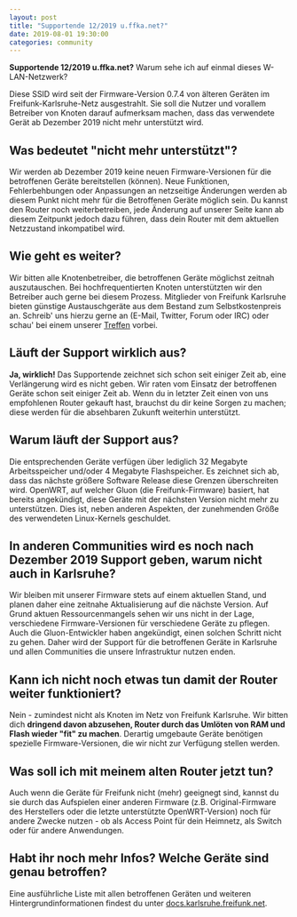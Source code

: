 ```yaml
---
layout: post
title: "Supportende 12/2019 u.ffka.net?"
date: 2019-08-01 19:30:00
categories: community
---
```


**Supportende 12/2019 u.ffka.net?** Warum sehe ich auf einmal dieses W-LAN-Netzwerk?

Diese SSID wird seit der Firmware-Version 0.7.4 von älteren Geräten im Freifunk-Karlsruhe-Netz ausgestrahlt. Sie soll die Nutzer und vorallem Betreiber von Knoten darauf aufmerksam machen, dass das verwendete Gerät ab Dezember 2019 nicht mehr unterstützt wird.

<!--*-->

## Was bedeutet "nicht mehr unterstützt"?
Wir werden ab Dezember 2019 keine neuen Firmware-Versionen für die betroffenen Geräte bereitstellen (können). Neue Funktionen, Fehlerbehbungen oder Anpassungen an netzseitige Änderungen werden ab diesem Punkt nicht mehr für die Betroffenen Geräte möglich sein. Du kannst den Router noch weiterbetreiben, jede Änderung auf unserer Seite kann ab diesem Zeitpunkt jedoch dazu führen, dass dein Router mit dem aktuellen Netzzustand inkompatibel wird.

## Wie geht es weiter?
Wir bitten alle Knotenbetreiber, die betroffenen Geräte möglichst zeitnah auszutauschen. Bei hochfrequentierten Knoten unterstützten wir den Betreiber auch gerne bei diesem Prozess. Mitglieder von Freifunk Karlsruhe bieten günstige Austauschgeräte aus dem Bestand zum Selbstkostenpreis an. Schreib' uns hierzu gerne an (E-Mail, Twitter, Forum oder IRC) oder schau' bei einem unserer [Treffen](https://karlsruhe.freifunk.net/kontakt/) vorbei.

## Läuft der Support wirklich aus?
**Ja, wirklich!** Das Supportende zeichnet sich schon seit einiger Zeit ab, eine Verlängerung wird es nicht geben. Wir raten vom Einsatz der betroffenen Geräte schon seit einiger Zeit ab. Wenn du in letzter Zeit einen von uns empfohlenen Router gekauft hast, brauchst du dir keine Sorgen zu machen; diese werden für die absehbaren Zukunft weiterhin unterstützt.

## Warum läuft der Support aus?
Die entsprechenden Geräte verfügen über lediglich 32 Megabyte Arbeitsspeicher und/oder 4 Megabyte Flashspeicher. Es zeichnet sich ab, dass das nächste größere Software Release diese Grenzen überschreiten wird. OpenWRT, auf welcher Gluon (die Freifunk-Firmware) basiert, hat bereits angekündigt, diese Geräte mit der nächsten Version nicht mehr zu unterstützen. Dies ist, neben anderen Aspekten, der zunehmenden Größe des verwendeten Linux-Kernels geschuldet.

## In anderen Communities wird es noch nach Dezember 2019 Support geben, warum nicht auch in Karlsruhe?
Wir bleiben mit unserer Firmware stets auf einem aktuellen Stand, und planen daher eine zeitnahe Aktualisierung auf die nächste Version. Auf Grund aktuen Ressourcenmangels sehen wir uns nicht in der Lage, verschiedene Firmware-Versionen für verschiedene Geräte zu pflegen. Auch die Gluon-Entwickler haben angekündigt, einen solchen Schritt nicht zu gehen. Daher wird der Support für die betroffenen Geräte in Karlsruhe und allen Communities die unsere Infrastruktur nutzen enden.

## Kann ich nicht noch etwas tun damit der Router weiter funktioniert?
Nein - zumindest nicht als Knoten im Netz von Freifunk Karlsruhe. 
Wir bitten dich **dringend davon abzusehen, Router durch das Umlöten von RAM und Flash wieder "fit" zu machen**. Derartig umgebaute Geräte benötigen spezielle Firmware-Versionen, die wir nicht zur Verfügung stellen werden.

## Was soll ich mit meinem alten Router jetzt tun?
Auch wenn die Geräte für Freifunk nicht (mehr) geeignegt sind, kannst du sie durch das Aufspielen einer anderen Firmware (z.B. Original-Firmware des Herstellers oder die letzte unterstützte OpenWRT-Version) noch für andere Zwecke nutzen - ob als Access Point für dein Heimnetz, als Switch oder für andere Anwendungen.

## Habt ihr noch mehr Infos? Welche Geräte sind genau betroffen?
Eine ausführliche Liste mit allen betroffenen Geräten und weiteren Hintergrundinformationen findest du unter [docs.karlsruhe.freifunk.net](https://docs.karlsruhe.freifunk.net/firmware/eol-devices/).